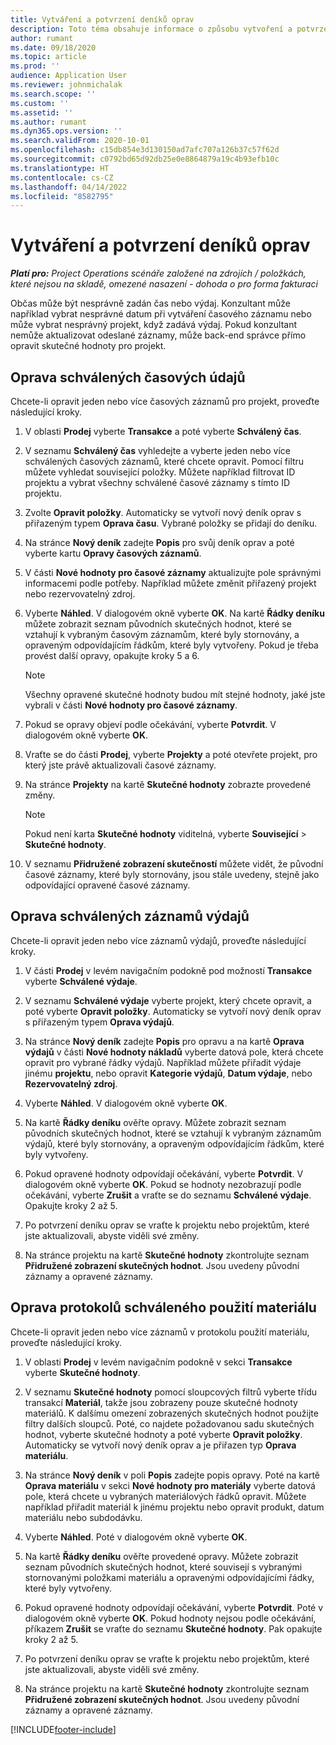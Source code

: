 ```yaml
---
title: Vytváření a potvrzení deníků oprav
description: Toto téma obsahuje informace o způsobu vytvoření a potvrzení deníku oprav..
author: rumant
ms.date: 09/18/2020
ms.topic: article
ms.prod: ''
audience: Application User
ms.reviewer: johnmichalak
ms.search.scope: ''
ms.custom: ''
ms.assetid: ''
ms.author: rumant
ms.dyn365.ops.version: ''
ms.search.validFrom: 2020-10-01
ms.openlocfilehash: c15db854e3d130150ad7afc707a126b37c57f62d
ms.sourcegitcommit: c0792bd65d92db25e0e8864879a19c4b93efb10c
ms.translationtype: HT
ms.contentlocale: cs-CZ
ms.lasthandoff: 04/14/2022
ms.locfileid: "8582795"
---
```

# <a name="create-and-confirm-correction-journals"></a>Vytváření a potvrzení deníků oprav

_**Platí pro:** Project Operations scénáře založené na zdrojích / položkách, které nejsou na skladě, omezené nasazení - dohoda o pro forma fakturaci_

Občas může být nesprávně zadán čas nebo výdaj. Konzultant může například vybrat nesprávné datum při vytváření časového záznamu nebo může vybrat nesprávný projekt, když zadává výdaj. Pokud konzultant nemůže aktualizovat odeslané záznamy, může back-end správce přímo opravit skutečné hodnoty pro projekt.

## <a name="correct-approved-time-entries"></a>Oprava schválených časových údajů     

Chcete-li opravit jeden nebo více časových záznamů pro projekt, proveďte následující kroky.

1. V oblasti **Prodej** vyberte **Transakce** a poté vyberte **Schválený čas**. 

2. V seznamu **Schválený čas** vyhledejte a vyberte jeden nebo více schválených časových záznamů, které chcete opravit. Pomocí filtru můžete vyhledat související položky. Můžete například filtrovat ID projektu a vybrat všechny schválené časové záznamy s tímto ID projektu.

3. Zvolte **Opravit položky**. Automaticky se vytvoří nový deník oprav s přiřazeným typem **Oprava času**. Vybrané položky se přidají do deníku. 

4. Na stránce **Nový deník** zadejte **Popis** pro svůj deník oprav a poté vyberte kartu **Opravy časových záznamů**.  

5. V části **Nové hodnoty pro časové záznamy** aktualizujte pole správnými informacemi podle potřeby. Například můžete změnit přiřazený projekt nebo rezervovatelný zdroj.

6. Vyberte **Náhled**. V dialogovém okně vyberte **OK**. Na kartě **Řádky deníku** můžete zobrazit seznam původních skutečných hodnot, které se vztahují k vybraným časovým záznamům, které byly stornovány, a opraveným odpovídajícím řádkům, které byly vytvořeny. Pokud je třeba provést další opravy, opakujte kroky 5 a 6. 

    > [!NOTE]
    > Všechny opravené skutečné hodnoty budou mít stejné hodnoty, jaké jste vybrali v části **Nové hodnoty pro časové záznamy**.

7. Pokud se opravy objeví podle očekávání, vyberte **Potvrdit**. V dialogovém okně vyberte **OK**.

8. Vraťte se do části **Prodej**, vyberte **Projekty** a poté otevřete projekt, pro který jste právě aktualizovali časové záznamy. 

9. Na stránce **Projekty** na kartě **Skutečné hodnoty** zobrazte provedené změny. 

    > [!NOTE]
    > Pokud není karta **Skutečné hodnoty** viditelná, vyberte **Související** > **Skutečné hodnoty**.  

10. V seznamu **Přidružené zobrazení skutečností** můžete vidět, že původní časové záznamy, které byly stornovány, jsou stále uvedeny, stejně jako odpovídající opravené časové záznamy. 

 
## <a name="correct-approved-expense-entries"></a>Oprava schválených záznamů výdajů

Chcete-li opravit jeden nebo více záznamů výdajů, proveďte následující kroky. 

1. V části **Prodej** v levém navigačním podokně pod možností **Transakce** vyberte **Schválené výdaje**.

2. V seznamu **Schválené výdaje** vyberte projekt, který chcete opravit, a poté vyberte **Opravit položky**. Automaticky se vytvoří nový deník oprav s přiřazeným typem **Oprava výdajů**. 

3. Na stránce **Nový deník** zadejte **Popis** pro opravu a na kartě **Oprava výdajů** v části **Nové hodnoty nákladů** vyberte datová pole, která chcete opravit pro vybrané řádky výdajů. Například můžete přiřadit výdaje jinému **projektu**, nebo opravit **Kategorie výdajů**, **Datum výdaje**, nebo **Rezervovatelný zdroj**.

4. Vyberte **Náhled**. V dialogovém okně vyberte **OK**. 

5. Na kartě **Řádky deníku** ověřte opravy. Můžete zobrazit seznam původních skutečných hodnot, které se vztahují k vybraným záznamům výdajů, které byly stornovány, a opraveným odpovídajícím řádkům, které byly vytvořeny.

6. Pokud opravené hodnoty odpovídají očekávání, vyberte **Potvrdit**. V dialogovém okně vyberte **OK**. Pokud se hodnoty nezobrazují podle očekávání, vyberte **Zrušit** a vraťte se do seznamu **Schválené výdaje**. Opakujte kroky 2 až 5. 

7. Po potvrzení deníku oprav se vraťte k projektu nebo projektům, které jste aktualizovali, abyste viděli své změny.

8. Na stránce projektu na kartě **Skutečné hodnoty** zkontrolujte seznam **Přidružené zobrazení skutečných hodnot**. Jsou uvedeny původní záznamy a opravené záznamy.


## <a name="correct-approved-material-usage-logs"></a>Oprava protokolů schváleného použití materiálu

Chcete-li opravit jeden nebo více záznamů v protokolu použití materiálu, proveďte následující kroky.

1. V oblasti **Prodej** v levém navigačním podokně v sekci **Transakce** vyberte **Skutečné hodnoty**.

2. V seznamu **Skutečné hodnoty** pomocí sloupcových filtrů vyberte třídu transakcí **Materiál**, takže jsou zobrazeny pouze skutečné hodnoty materiálů. K dalšímu omezení zobrazených skutečných hodnot použijte filtry dalších sloupců. Poté, co najdete požadovanou sadu skutečných hodnot, vyberte skutečné hodnoty a poté vyberte **Opravit položky**. Automaticky se vytvoří nový deník oprav a je přiřazen typ **Oprava materiálu**.

3. Na stránce **Nový deník** v poli **Popis** zadejte popis opravy. Poté na kartě **Oprava materiálu** v sekci **Nové hodnoty pro materiály** vyberte datová pole, která chcete u vybraných materiálových řádků opravit. Můžete například přiřadit materiál k jinému projektu nebo opravit produkt, datum materiálu nebo subdodávku.

4. Vyberte **Náhled**. Poté v dialogovém okně vyberte **OK**.

5. Na kartě **Řádky deníku** ověřte provedené opravy. Můžete zobrazit seznam původních skutečných hodnot, které souvisejí s vybranými stornovanými položkami materiálu a opravenými odpovídajícími řádky, které byly vytvořeny.

6. Pokud opravené hodnoty odpovídají očekávání, vyberte **Potvrdit**. Poté v dialogovém okně vyberte **OK**. Pokud hodnoty nejsou podle očekávání, příkazem **Zrušit** se vraťte do seznamu **Skutečné hodnoty**. Pak opakujte kroky 2 až 5.

7. Po potvrzení deníku oprav se vraťte k projektu nebo projektům, které jste aktualizovali, abyste viděli své změny.

8. Na stránce projektu na kartě **Skutečné hodnoty** zkontrolujte seznam **Přidružené zobrazení skutečných hodnot**. Jsou uvedeny původní záznamy a opravené záznamy.


[!INCLUDE[footer-include](../includes/footer-banner.md)]

